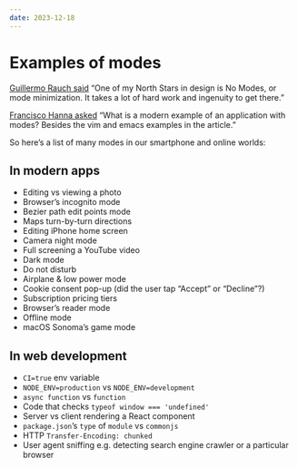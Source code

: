 ```yaml
---
date: 2023-12-18
---
```


# Examples of modes

[Guillermo Rauch said](https://twitter.com/rauchg/status/1736788829670093034) “One of my North Stars in design is No Modes, or mode minimization. It takes a lot of hard work and ingenuity to get there.”

[Francisco Hanna asked](https://twitter.com/fhanna92/status/1736802265015759329) “What is a modern example of an application with modes? Besides the vim and emacs examples in the article.”

So here’s a list of many modes in our smartphone and online worlds:

## In modern apps

- Editing vs viewing a photo
- Browser’s incognito mode
- Bezier path edit points mode
- Maps turn-by-turn directions
- Editing iPhone home screen
- Camera night mode
- Full screening a YouTube video
- Dark mode
- Do not disturb
- Airplane & low power mode
- Cookie consent pop-up (did the user tap “Accept” or “Decline”?)
- Subscription pricing tiers
- Browser’s reader mode
- Offline mode
- macOS Sonoma’s game mode

## In web development

- `CI=true` env variable
- `NODE_ENV=production` vs `NODE_ENV=development`
- `async function` vs `function`
- Code that checks `typeof window === 'undefined'`
- Server vs client rendering a React component
- `package.json`’s `type` of `module` vs `commonjs`
- HTTP `Transfer-Encoding: chunked`
- User agent sniffing e.g. detecting search engine crawler or a particular browser
